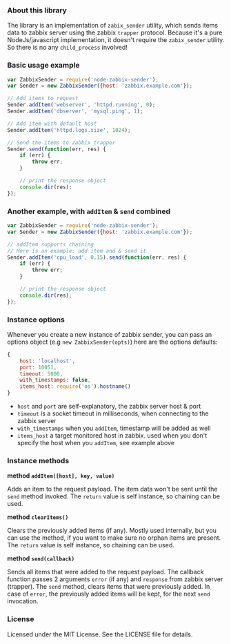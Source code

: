 ### About this library

The library is an implementation of `zabix_sender` utility, which sends items data to zabbix server
using the zabbix `trapper` protocol. Because it's a pure NodeJs/javascript implementation, it doesn't
require the `zabix_sender` utility. So there is no any `child_process` involved!

### Basic usage example

```javascript
var ZabbixSender = require('node-zabbix-sender');
var Sender = new ZabbixSender({host: 'zabbix.example.com'});

// Add items to request
Sender.addItem('webserver', 'httpd.running', 0);
Sender.addItem('dbserver', 'mysql.ping', 1);

// Add item with default host
Sender.addItem('httpd.logs.size', 1024);

// Send the items to zabbix trapper
Sender.send(function(err, res) {
    if (err) {
        throw err;
    }

    // print the response object
    console.dir(res);
});
```

### Another example, with `addItem` & `send` combined

```javascript
var ZabbixSender = require('node-zabbix-sender');
var Sender = new ZabbixSender({host: 'zabbix.example.com'});

// addItem supports chaining
// Here is an example: add item and & send it
Sender.addItem('cpu_load', 0.15).send(function(err, res) {
    if (err) {
        throw err;
    }

    // print the response object
    console.dir(res);
});
```

### Instance options

Whenever you create a new instance of zabbix sender, you can pass an options object (e.g `new ZabbixSender(opts)`)
here are the options defaults:

```javascript
{
    host: 'localhost',
    port: 10051,
    timeout: 5000,
    with_timestamps: false,
    items_host: require('os').hostname()
}
```
- `host` and `port` are self-explanatory, the zabbix server host & port
- `timeout` is a socket timeout in milliseconds, when connecting to the zabbix server
- `with_timestamps` when you `addItem`, timestamp will be added as well
- `items_host` a target monitored host in zabbix. used when you don't specify the host when you `addItem`, see example above

### Instance methods

**method `addItem([host], key, value)`**

Adds an item to the request payload. The item data won't be sent until the `send` method invoked.
The `return` value is self instance, so chaining can be used.

**method `clearItems()`**

Clears the previously added items (if any). Mostly used internally, but you can use the method,
if you want to make sure no orphan items are present. The `return` value is self instance, so chaining can be used.

**method `send(callback)`**

Sends all items that were added to the request payload.
The callback function passes 2 arguments `error` (if any) and `response` from zabbix server (trapper).
The `send` method, clears items that were previously added.
In case of `error`, the previously added items will be kept, for the next `send` invocation.

### License

Licensed under the MIT License. See the LICENSE file for details.
